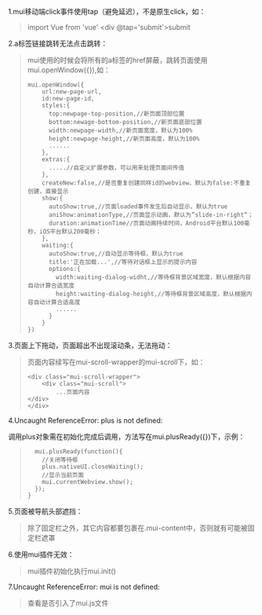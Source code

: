 1.mui移动端click事件使用tap（避免延迟），不是原生click，如：

> import Vue from 'vue'
>     <div @tap='submit'>submit</div>

2.a标签链接跳转无法点击跳转：

> mui使用的时候会将所有的a标签的href屏蔽，跳转页面使用mui.openWindow\({}\),如：
>
> ```
> mui.openWindow({
>     url:new-page-url,
>     id:new-page-id,
>     styles:{
>       top:newpage-top-position,//新页面顶部位置
>       bottom:newage-bottom-position,//新页面底部位置
>       width:newpage-width,//新页面宽度，默认为100%
>       height:newpage-height,//新页面高度，默认为100%
>       ......
>     },
>     extras:{
>       .....//自定义扩展参数，可以用来处理页面间传值
>     },
>     createNew:false,//是否重复创建同样id的webview，默认为false:不重复创建，直接显示
>     show:{
>       autoShow:true,//页面loaded事件发生后自动显示，默认为true
>       aniShow:animationType,//页面显示动画，默认为”slide-in-right“；
>       duration:animationTime//页面动画持续时间，Android平台默认100毫秒，iOS平台默认200毫秒；
>     },
>     waiting:{
>       autoShow:true,//自动显示等待框，默认为true
>       title:'正在加载...',//等待对话框上显示的提示内容
>       options:{
>         width:waiting-dialog-widht,//等待框背景区域宽度，默认根据内容自动计算合适宽度
>         height:waiting-dialog-height,//等待框背景区域高度，默认根据内容自动计算合适高度
>         ......
>       }
>     }
> })
> ```

3.页面上下拖动，页面超出不出现滚动条，无法拖动：

> 页面内容续写在mui-scroll-wrapper的mui-scroll下，如：
>
> ```
> <div class="mui-scroll-wrapper">
>     <div class="mui-scroll">
>         ...页面内容
> </div>
> </div>
> ```

  4.Uncaught ReferenceError: plus is not defined:  

调用plus对象需在初始化完成后调用，方法写在mui.plusReady\({}\)下，示例：

> ```
>   mui.plusReady(function(){
>     //关闭等待框
>     plus.nativeUI.closeWaiting();
>     //显示当前页面
>     mui.currentWebview.show();
>   });
> }
> ```

 5.页面被导航头部遮挡：

> 除了固定栏之外，其它内容都要包裹在.mui-content中，否则就有可能被固定栏遮罩

  6.使用mui插件无效：

> mui插件初始化执行mui.init\(\)

  7.Uncaught ReferenceError: mui is not defined:

> 查看是否引入了mui.js文件



